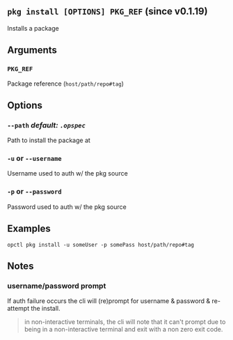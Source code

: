 ## `pkg install [OPTIONS] PKG_REF` (since v0.1.19)

Installs a package

## Arguments

### `PKG_REF`
Package reference (`host/path/repo#tag`)

## Options

### `--path` *default: `.opspec`*
Path to install the package at

### `-u` or `--username`
Username used to auth w/ the pkg source

### `-p` or `--password`
Password used to auth w/ the pkg source

## Examples

```shell
opctl pkg install -u someUser -p somePass host/path/repo#tag
```

## Notes

### username/password prompt

If auth failure occurs the cli will (re)prompt for username & password & re-attempt the install.

> in non-interactive terminals, the cli will note that it can't prompt due to being in a
> non-interactive terminal and exit with a non zero exit code.
